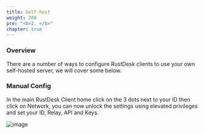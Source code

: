 ```yaml
---
title: Self-host
weight: 200
pre: "<b>2. </b>"
chapter: true
---
```


### Overview

There are a number of ways to configure RustDesk clients to use your own self-hosted server, we will cover some below.

### Manual Config

In the main RustDesk Client home click on the 3 dots next to your ID then click on Network, you can now unlock the settings using elevated privileges and set your ID, Relay, API and Keys.

![image](https://github.com/dinger1986/doc.rustdesk.com/assets/7244447/ee5cf2f8-8002-4103-bacc-814bb55577e3)
